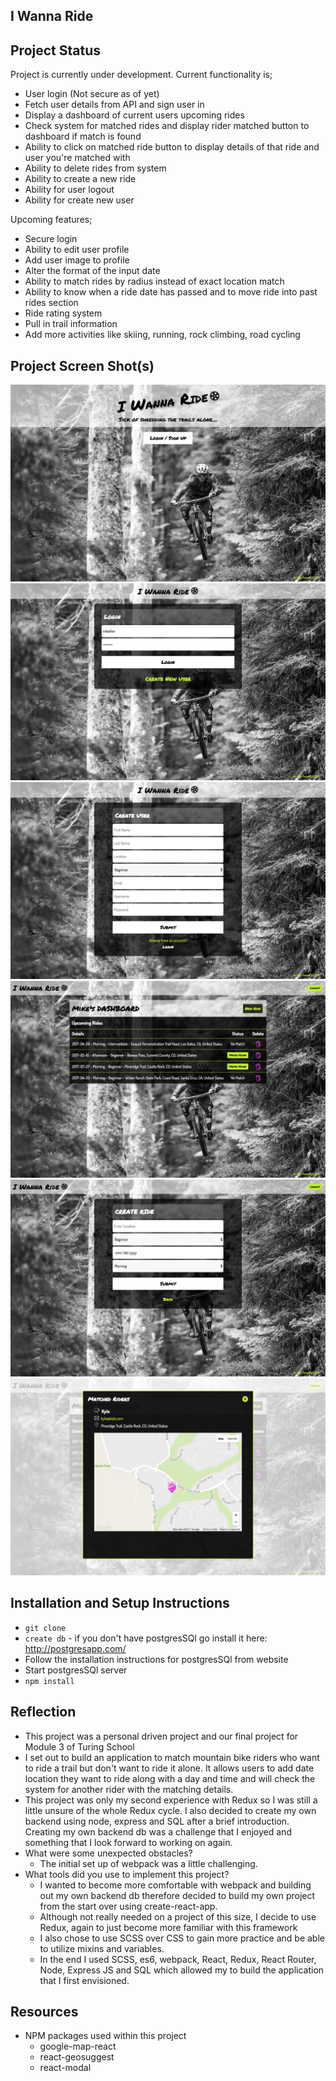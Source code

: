 ## I Wanna Ride

## Project Status

Project is currently under development. Current functionality is;

* User login (Not secure as of yet)
* Fetch user details from API and sign user in
* Display a dashboard of current users upcoming rides
* Check system for matched rides and display rider matched button to dashboard if match is found
* Ability to click on matched ride button to display details of that ride and user you're matched with
* Ability to delete rides from system
* Ability to create a new ride
* Ability for user logout
* Ability for create new user

Upcoming features;

* Secure login
* Ability to edit user profile
* Add user image to profile
* Alter the format of the input date
* Ability to match rides by radius instead of exact location match
* Ability to know when a ride date has passed and to move ride into past rides section
* Ride rating system
* Pull in trail information
* Add more activities like skiing, running, rock climbing, road cycling

## Project Screen Shot(s)

![](./project/images/i-wanna-ride.png)   
![](./project/images/login.png)   
![](./project/images/create-user.png)   
![](./project/images/dashboard.png)   
![](./project/images/create-ride.png)   
![](./project/images/matched-ride.png)   

## Installation and Setup Instructions

* `git clone`
* `create db` - if you don't have postgresSQl go install it here: http://postgresapp.com/
* Follow the installation instructions for postgresSQl from website
* Start postgresSQl server
* `npm install`  

## Reflection
  - This project was a personal driven project and our final project for Module 3 of Turing School
  - I set out to build an application to match mountain bike riders who want to ride a trail but don't want to ride it alone. It allows users to add date location they want to ride along with a day and time and will check the system for another rider with the matching details.
  - This project was only my second experience with Redux so I was still a little unsure of the whole Redux cycle. I also decided to create my own backend using node, express and SQL after a brief introduction. Creating my own backend db was a challenge that I enjoyed and something that I look forward to working on again.
  - What were some unexpected obstacles?
      - The initial set up of webpack was a little challenging.  
  - What tools did you use to implement this project?
      - I wanted to become more comfortable with webpack and building out my own backend db therefore decided to build my own project from the start over using create-react-app.
      - Although not really needed on a project of this size, I decide to use Redux, again to just become more familiar with this framework
      - I also chose to use SCSS over CSS to gain more practice and be able to utilize mixins and variables.
      - In the end I used SCSS, es6, webpack, React, Redux, React Router, Node, Express JS and SQL which allowed my to build the application that I first envisioned.

## Resources
  - NPM packages used within this project
    - google-map-react
    - react-geosuggest
    - react-modal